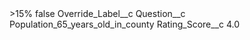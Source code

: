 <?xml version="1.0" encoding="UTF-8"?>
<CustomMetadata xmlns="http://soap.sforce.com/2006/04/metadata" xmlns:xsi="http://www.w3.org/2001/XMLSchema-instance" xmlns:xsd="http://www.w3.org/2001/XMLSchema">
    <label>&gt;15%</label>
    <protected>false</protected>
    <values>
        <field>Override_Label__c</field>
        <value xsi:nil="true"/>
    </values>
    <values>
        <field>Question__c</field>
        <value xsi:type="xsd:string">Population_65_years_old_in_county</value>
    </values>
    <values>
        <field>Rating_Score__c</field>
        <value xsi:type="xsd:double">4.0</value>
    </values>
</CustomMetadata>
